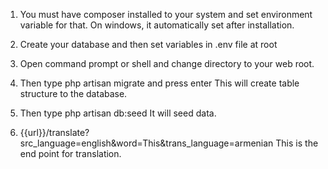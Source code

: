 1) You must have composer installed to your system and set environment variable for that. On windows, it automatically set after installation.

2) Create your database and then set variables in .env file at root

3) Open command prompt or shell and change directory to your web root.
4) Then type
php artisan migrate
and press enter
This will create table structure to the database.
5) Then type
php artisan db:seed
It will seed data.

6) {{url}}/translate?src_language=english&word=This&trans_language=armenian
This is the end point for translation.

